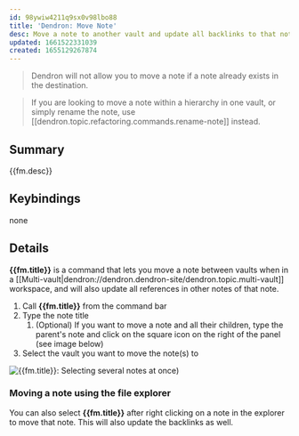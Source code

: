 ```yaml
---
id: 98ywiw4211q9sx0v98lbo88
title: 'Dendron: Move Note'
desc: Move a note to another vault and update all backlinks to that note.
updated: 1661522331039
created: 1655129267874
---
```


> Dendron will not allow you to move a note if a note already exists in the destination.

> If you are looking to move a note within a hierarchy in one vault, or simply rename the note, use [[dendron.topic.refactoring.commands.rename-note]] instead.

## Summary
{{fm.desc}}

## Keybindings
none

## Details

**{{fm.title}}** is a command that lets you move a note between vaults when in a [[Multi-vault|dendron://dendron.dendron-site/dendron.topic.multi-vault]] workspace, and will also update all references in other notes of that note.

1. Call **{{fm.title}}** from the command bar
2. Type the note title
   1. (Optional) If you want to move a note and all their children, type the parent's note and click on the square icon on the right of the panel (see image below)
3. Select the vault you want to move the note(s) to

![**{{fm.title}}**: Selecting several notes at once](https://org-dendron-public-assets.s3.amazonaws.com/images/move-multiple-notes.png))


### Moving a note using the file explorer
You can also select **{{fm.title}}** after right clicking on a note in the explorer to move that note. This will also update the backlinks as well.
